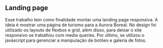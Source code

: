 ## Landing page

Esse trabalho tem como finalidade montar uma landing page responsiva. A ideia é mostrar uma página de turismo para a Aurora Boreal. No design foi utilizado os layouts de flexbox e grid, além disso, para deixar o site responsivo se trabalhou com media queries. Por último, se utilizou o javascript  para gerenciar a manipulação de botões e galeria de fotos.



